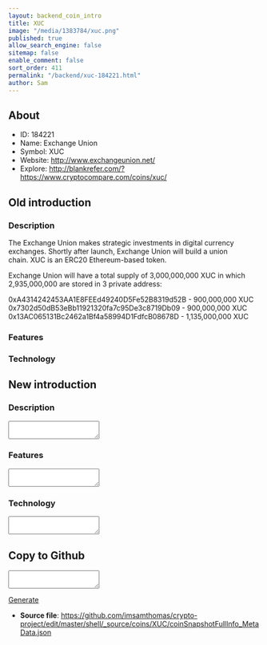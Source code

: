 ```yaml
---
layout: backend_coin_intro
title: XUC
image: "/media/1383784/xuc.png"
published: true
allow_search_engine: false
sitemap: false
enable_comment: false
sort_order: 411
permalink: "/backend/xuc-184221.html"
author: Sam
---
```


## About

- ID: 184221
- Name: Exchange Union
- Symbol: XUC
- Website: http://www.exchangeunion.net/
- Explore: http://blankrefer.com/?https://www.cryptocompare.com/coins/xuc/


## Old introduction

### Description

<p><span>The Exchange Union makes strategic investments in digital currency exchanges. Shortly after launch, Exchange Union will build a union chain.</span><span> XUC is an ERC20 Ethereum-based token.</span></p><p><span>Exchange Union will have a total supply of 3,000,000,000 XUC in which 2,935,000,000 are stored in 3 private address:</span></p><p><span>0xA4314242453AA1E8FEEd49240D5F<span>e52B8319d52B - 900,000,000 XUC<span> </span></span><br /><span>0x7302d50dB53eBb11921320fa7c95</span><span>De3c8719Db09 - 900,000,000 XUC</span><br /><span>0x13AC065131Bc2462a1Bf4a58994D</span><span>1FdfcB08678D - 1,135,000,000 XUC</span></span></p>

### Features


### Technology




## New introduction


### Description
<textarea id="meta_description" name="description"></textarea>

### Features
<textarea id="meta_features" name="features"></textarea>

### Technology
<textarea id="meta_technology" name="technology"></textarea>


## Copy to Github

<textarea id="coinsnapshotfullinfo_metadata"></textarea>

<a href="#gen" onclick="generateMetaDatJson()">Generate</a>

- **Source file**: <a href="https://github.com/imsamthomas/crypto-project/edit/master/shell/_source/coins/XUC/coinSnapshotFullInfo_MetaData.json">https://github.com/imsamthomas/crypto-project/edit/master/shell/_source/coins/XUC/coinSnapshotFullInfo_MetaData.json</a>

